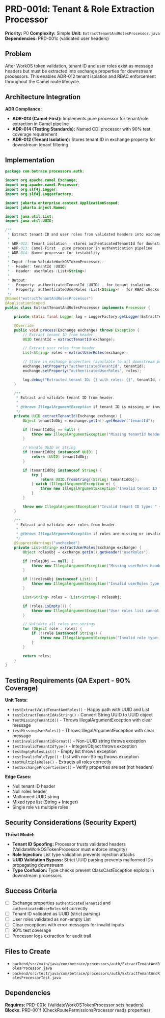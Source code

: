 # PRD-001d: Tenant & Role Extraction Processor

**Priority:** P0
**Complexity:** Simple
**Unit:** `ExtractTenantAndRolesProcessor.java`
**Dependencies:** PRD-001c (validated user headers)

## Problem

After WorkOS token validation, tenant ID and user roles exist as message headers but must be extracted into exchange properties for downstream processors. This enables ADR-012 tenant isolation and RBAC enforcement throughout the Camel route lifecycle.

## Architecture Integration

**ADR Compliance:**
- **ADR-013 (Camel-First):** Implements pure processor for tenant/role extraction in Camel pipeline
- **ADR-014 (Testing Standards):** Named CDI processor with 90% test coverage requirement
- **ADR-012 (Tenant Isolation):** Stores tenant ID in exchange property for downstream tenant filtering

## Implementation

```java
package com.betrace.processors.auth;

import org.apache.camel.Exchange;
import org.apache.camel.Processor;
import org.slf4j.Logger;
import org.slf4j.LoggerFactory;

import jakarta.enterprise.context.ApplicationScoped;
import jakarta.inject.Named;

import java.util.List;
import java.util.UUID;

/**
 * Extract tenant ID and user roles from validated headers into exchange properties.
 *
 * ADR-012: Tenant isolation - stores authenticatedTenantId for downstream filtering
 * ADR-013: Camel-First - pure processor in authentication pipeline
 * ADR-014: Named processor for testability
 *
 * Input (from ValidateWorkOSTokenProcessor):
 * - Header: tenantId (UUID)
 * - Header: userRoles (List<String>)
 *
 * Output:
 * - Property: authenticatedTenantId (UUID) - for tenant isolation
 * - Property: authenticatedUserRoles (List<String>) - for RBAC checks
 */
@Named("extractTenantAndRolesProcessor")
@ApplicationScoped
public class ExtractTenantAndRolesProcessor implements Processor {

    private static final Logger log = LoggerFactory.getLogger(ExtractTenantAndRolesProcessor.class);

    @Override
    public void process(Exchange exchange) throws Exception {
        // Extract tenant ID from header
        UUID tenantId = extractTenantId(exchange);

        // Extract user roles from header
        List<String> roles = extractUserRoles(exchange);

        // Store in exchange properties (available to all downstream processors)
        exchange.setProperty("authenticatedTenantId", tenantId);
        exchange.setProperty("authenticatedUserRoles", roles);

        log.debug("Extracted tenant ID: {} with roles: {}", tenantId, roles);
    }

    /**
     * Extract and validate tenant ID from header.
     *
     * @throws IllegalArgumentException if tenant ID is missing or invalid
     */
    private UUID extractTenantId(Exchange exchange) {
        Object tenantIdObj = exchange.getIn().getHeader("tenantId");

        if (tenantIdObj == null) {
            throw new IllegalArgumentException("Missing tenantId header");
        }

        // Handle UUID or String
        if (tenantIdObj instanceof UUID) {
            return (UUID) tenantIdObj;
        }

        if (tenantIdObj instanceof String) {
            try {
                return UUID.fromString((String) tenantIdObj);
            } catch (IllegalArgumentException e) {
                throw new IllegalArgumentException("Invalid tenant ID format: " + tenantIdObj, e);
            }
        }

        throw new IllegalArgumentException("Invalid tenant ID type: " + tenantIdObj.getClass().getName());
    }

    /**
     * Extract and validate user roles from header.
     *
     * @throws IllegalArgumentException if roles are missing or invalid
     */
    @SuppressWarnings("unchecked")
    private List<String> extractUserRoles(Exchange exchange) {
        Object rolesObj = exchange.getIn().getHeader("userRoles");

        if (rolesObj == null) {
            throw new IllegalArgumentException("Missing userRoles header");
        }

        if (!(rolesObj instanceof List)) {
            throw new IllegalArgumentException("Invalid userRoles type: " + rolesObj.getClass().getName());
        }

        List<String> roles = (List<String>) rolesObj;

        if (roles.isEmpty()) {
            throw new IllegalArgumentException("User roles list cannot be empty");
        }

        // Validate all roles are strings
        for (Object role : roles) {
            if (!(role instanceof String)) {
                throw new IllegalArgumentException("Invalid role type: " + role.getClass().getName());
            }
        }

        return roles;
    }
}
```

## Testing Requirements (QA Expert - 90% Coverage)

**Unit Tests:**
- `testExtractValidTenantAndRoles()` - Happy path with UUID and List<String>
- `testExtractTenantIdAsString()` - Convert String UUID to UUID object
- `testMissingTenantId()` - Throws IllegalArgumentException with clear message
- `testMissingUserRoles()` - Throws IllegalArgumentException with clear message
- `testInvalidTenantIdFormat()` - Non-UUID string throws exception
- `testInvalidTenantIdType()` - Integer/Object throws exception
- `testEmptyRolesList()` - Empty list throws exception
- `testInvalidRoleType()` - List with non-String throws exception
- `testMultipleRoles()` - Extracts all roles correctly
- `testExchangePropertiesSet()` - Verify properties are set (not headers)

**Edge Cases:**
- Null tenant ID header
- Null roles header
- Malformed UUID string
- Mixed type list (String + Integer)
- Single role vs multiple roles

## Security Considerations (Security Expert)

**Threat Model:**
- **Tenant ID Spoofing:** Processor trusts validated headers (ValidateWorkOSTokenProcessor must enforce integrity)
- **Role Injection:** List type validation prevents injection attacks
- **UUID Validation Bypass:** Strict UUID parsing prevents malformed IDs propagating downstream
- **Type Confusion:** Type checks prevent ClassCastException exploits in downstream processors

## Success Criteria

- [ ] Exchange properties `authenticatedTenantId` and `authenticatedUserRoles` set correctly
- [ ] Tenant ID validated as UUID (strict parsing)
- [ ] User roles validated as non-empty List<String>
- [ ] Clear exceptions with error messages for invalid inputs
- [ ] 90% test coverage
- [ ] Processor logs extraction for audit trail

## Files to Create

- `backend/src/main/java/com/betrace/processors/auth/ExtractTenantAndRolesProcessor.java`
- `backend/src/test/java/com/betrace/processors/auth/ExtractTenantAndRolesProcessorTest.java`

## Dependencies

**Requires:** PRD-001c (ValidateWorkOSTokenProcessor sets headers)
**Blocks:** PRD-001f (CheckRoutePermissionsProcessor reads properties)
